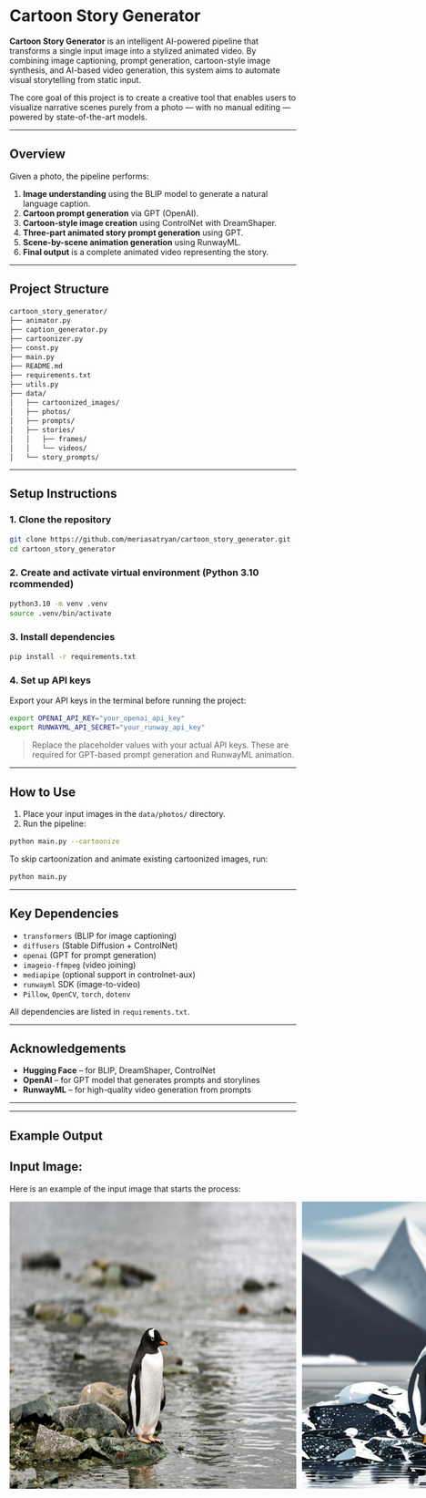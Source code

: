 # Cartoon Story Generator

**Cartoon Story Generator** is an intelligent AI-powered pipeline that transforms a single input image into a stylized animated video. By combining image captioning, prompt generation, cartoon-style image synthesis, and AI-based video generation, this system aims to automate visual storytelling from static input.

The core goal of this project is to create a creative tool that enables users to visualize narrative scenes purely from a photo — with no manual editing — powered by state-of-the-art models.

---

## Overview

Given a photo, the pipeline performs:

1. **Image understanding** using the BLIP model to generate a natural language caption.
2. **Cartoon prompt generation** via GPT (OpenAI).
3. **Cartoon-style image creation** using ControlNet with DreamShaper.
4. **Three-part animated story prompt generation** using GPT.
5. **Scene-by-scene animation generation** using RunwayML.
6. **Final output** is a complete animated video representing the story.

---

## Project Structure

```plaintext
cartoon_story_generator/
├── animator.py
├── caption_generator.py
├── cartoonizer.py
├── const.py
├── main.py
├── README.md
├── requirements.txt
├── utils.py
├── data/
│   ├── cartoonized_images/
│   ├── photos/
│   ├── prompts/
│   ├── stories/
│   │   ├── frames/
│   │   └── videos/
│   └── story_prompts/
```

---

## Setup Instructions

### 1. Clone the repository

```bash
git clone https://github.com/meriasatryan/cartoon_story_generator.git
cd cartoon_story_generator
```

### 2. Create and activate virtual environment (Python 3.10 rcommended)

```bash
python3.10 -m venv .venv
source .venv/bin/activate
```

### 3. Install dependencies

```bash
pip install -r requirements.txt
```

### 4. Set up API keys

Export your API keys in the terminal before running the project:

```bash
export OPENAI_API_KEY="your_openai_api_key"
export RUNWAYML_API_SECRET="your_runway_api_key"
```

> Replace the placeholder values with your actual API keys.
> These are required for GPT-based prompt generation and RunwayML animation.

---

## How to Use

1. Place your input images in the `data/photos/` directory.
2. Run the pipeline:

```bash
python main.py --cartoonize
```

To skip cartoonization and animate existing cartoonized images, run:

```bash
python main.py
```

---

## Key Dependencies

- `transformers` (BLIP for image captioning)
- `diffusers` (Stable Diffusion + ControlNet)
- `openai` (GPT for prompt generation)
- `imageio-ffmpeg` (video joining)
- `mediapipe` (optional support in controlnet-aux)
- `runwayml` SDK (image-to-video)
- `Pillow`, `OpenCV`, `torch`, `dotenv`

All dependencies are listed in `requirements.txt`.

---

## Acknowledgements

- **Hugging Face** – for BLIP, DreamShaper, ControlNet
- **OpenAI** – for GPT model that generates prompts and storylines
- **RunwayML** – for high-quality video generation from prompts

---

---

## Example Output

## Input Image:
Here is an example of the input image that starts the process:

<div style="display: flex;">
    <img src="data/photos/photo1.jpg" style="margin-right: 10px;" />
    <img src="data/cartoonized_images/cartoon_controlnet_dreamshaper_photo1.jpg" style="margin-right: 10px;" />
    <img src="data/stories/videos/final_story.gif" />
</div>
